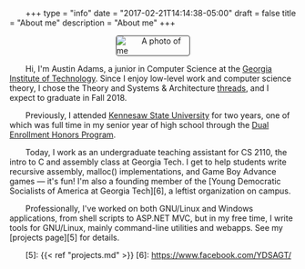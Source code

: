 +++
type = "info"
date = "2017-02-21T14:14:38-05:00"
draft = false
title = "About me"
description = "About me"
+++

<style>
p {
  text-indent: 2em;
}
img {
  border: 1px solid #333;
  border-radius: 4px;
  max-width: 128px;
  display: block;
  margin: 0 auto;
}
</style>

![A photo of me][i1]

Hi, I'm Austin Adams, a junior in Computer Science at the [Georgia
Institute of Technology][1]. Since I enjoy low-level work and computer
science theory, I chose the Theory and Systems & Architecture
[threads][2], and I expect to graduate in Fall 2018.

Previously, I attended [Kennesaw State University][3] for two years, one
of which was full time in my senior year of high school through the [Dual
Enrollment Honors Program][4].

Today, I work as an undergraduate teaching assistant for CS 2110, the
intro to C and assembly class at Georgia Tech. I get to help students
write recursive assembly, malloc() implementations, and Game Boy Advance
games — it's fun! I'm also a founding member of the [Young Democratic
Socialists of America at Georgia Tech][6], a leftist organization on
campus.

Professionally, I've worked on both GNU/Linux and Windows applications,
from shell scripts to ASP.NET MVC, but in my free time, I write tools
for GNU/Linux, mainly command-line utilities and webapps. See my
[projects page][5] for details.

[1]: http://gatech.edu/
[2]: http://www.cc.gatech.edu/academics/degree-programs/bachelors/computer-science/threads
[3]: http://kennesaw.edu/
[4]: http://honors.kennesaw.edu/dehp/
[5]: {{< ref "projects.md" >}}
[6]: https://www.facebook.com/YDSAGT/

[i1]: /img/about/mugshot.jpg
